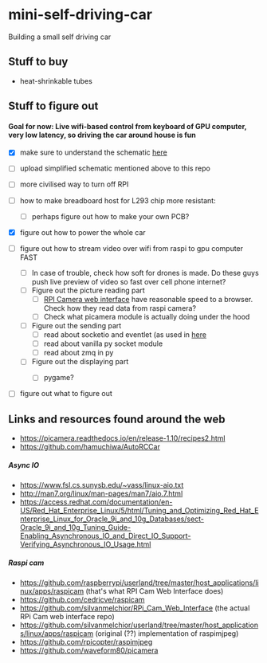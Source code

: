 # mini-self-driving-car
Building a small self driving car


## Stuff to buy
- heat-shrinkable tubes


## Stuff to figure out

#### Goal for now: Live wifi-based control from keyboard of GPU computer, very low latency, so driving the car around house is fun
- [x] make sure to understand the schematic [here](https://business.tutsplus.com/tutorials/controlling-dc-motors-using-python-with-a-raspberry-pi--cms-20051)
- [ ] upload simplified schematic mentioned above to this repo
- [ ] more civilised way to turn off RPI
- [ ] how to make breadboard host for L293 chip more resistant:
    - [ ] perhaps figure out how to make your own PCB?
- [x] figure out how to power the whole car
- [ ] figure out how to stream video over wifi from raspi to gpu computer FAST
    - [ ] In case of trouble, check how soft for drones is made. Do these guys push live preview of video so fast over cell phone internet?
    - [ ] Figure out the picture reading part
        - [ ] [RPI Camera web interface](http://elinux.org/RPi-Cam-Web-Interface) have reasonable speed to a browser.
             Check how they read data from raspi camera?
        - [ ] Check what picamera module is actually doing under the hood
     - [ ] Figure out the sending part   
        - [ ] read about socketio and eventlet (as used in [here](https://github.com/ghostFaceKillah/behavioral-cloning-self-driving-car/blob/master/drive.py)
        - [ ] read about vanilla py socket module
        - [ ] read about zmq in py
     - [ ] Figure out the displaying part
        - [ ] pygame?
      
    
- [ ] figure out what to figure out


## Links and resources found around the web

- https://picamera.readthedocs.io/en/release-1.10/recipes2.html
- https://github.com/hamuchiwa/AutoRCCar

##### Async IO
- https://www.fsl.cs.sunysb.edu/~vass/linux-aio.txt
- http://man7.org/linux/man-pages/man7/aio.7.html
- https://access.redhat.com/documentation/en-US/Red_Hat_Enterprise_Linux/5/html/Tuning_and_Optimizing_Red_Hat_Enterprise_Linux_for_Oracle_9i_and_10g_Databases/sect-Oracle_9i_and_10g_Tuning_Guide-Enabling_Asynchronous_IO_and_Direct_IO_Support-Verifying_Asynchronous_IO_Usage.html

##### Raspi cam
- https://github.com/raspberrypi/userland/tree/master/host_applications/linux/apps/raspicam (that's what RPI Cam Web Interface does)
- https://github.com/cedricve/raspicam
- https://github.com/silvanmelchior/RPi_Cam_Web_Interface (the actual RPi Cam web interface repo)
- https://github.com/silvanmelchior/userland/tree/master/host_applications/linux/apps/raspicam (original (??) implementation of raspimjpeg)
- https://github.com/rpicopter/raspimjpeg
- https://github.com/waveform80/picamera



